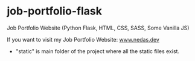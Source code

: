 # job-portfolio-flask

Job Portfolio Website (Python Flask, HTML, CSS, SASS, Some Vanilla JS)

If you want to visit my Job Portfolio Website: <a href="/www.nedas.dev" target="_blank">www.nedas.dev</a>

<ul>
  <li> "static" is main folder of the project where all the static files exist. </li>
</ul>
